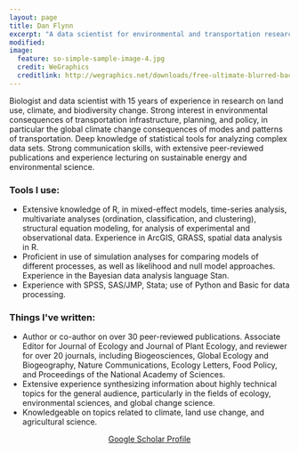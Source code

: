 ```yaml
---
layout: page
title: Dan Flynn
excerpt: "A data scientist for environmental and transportation research."
modified: 
image:
  feature: so-simple-sample-image-4.jpg
  credit: WeGraphics
  creditlink: http://wegraphics.net/downloads/free-ultimate-blurred-background-pack/
---
```


Biologist and data scientist with 15 years of experience in research on land use, climate, and biodiversity change. Strong interest in environmental consequences of transportation infrastructure, planning, and policy, in particular the global climate change consequences of modes and patterns of transportation. Deep knowledge of statistical tools for analyzing complex data sets. Strong communication skills, with extensive peer-reviewed publications and experience lecturing on sustainable energy and environmental science. 

### Tools I use:

* Extensive knowledge of R, in mixed-effect models, time-series analysis, multivariate analyses (ordination, classification, and clustering), structural equation modeling, for analysis of experimental and observational data. Experience in ArcGIS, GRASS, spatial data analysis in R.
* Proficient in use of simulation analyses for comparing models of different processes, as well as likelihood and null model approaches. Experience in the Bayesian data analysis language Stan.
* Experience with SPSS, SAS/JMP, Stata; use of Python and Basic for data processing. 

### Things I've written:

* Author or co-author on over 30 peer-reviewed publications. Associate Editor for Journal of Ecology and Journal of Plant Ecology, and reviewer for over 20 journals, including Biogeosciences, Global Ecology and Biogeography, Nature Communications, Ecology Letters, Food Policy, and Proceedings of the National Academy of Sciences. 
* Extensive experience synthesizing information about highly technical topics for the general audience, particularly in the fields of ecology, environmental sciences, and global change science. 
* Knowledgeable on topics related to climate, land use change, and agricultural science.

<center>
<a href="https://scholar.google.com/citations?user=otWCBH8AAAAJ&hl=en" class="btn">Google Scholar Profile</a>
</center>